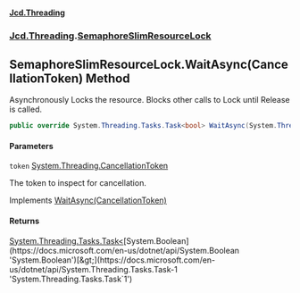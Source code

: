 #### [Jcd.Threading](index.md 'index')
### [Jcd.Threading](Jcd.Threading.md 'Jcd.Threading').[SemaphoreSlimResourceLock](SemaphoreSlimResourceLock.md 'Jcd.Threading.SemaphoreSlimResourceLock')

## SemaphoreSlimResourceLock.WaitAsync(CancellationToken) Method

Asynchronously Locks the resource. Blocks other calls to Lock until Release is called.

```csharp
public override System.Threading.Tasks.Task<bool> WaitAsync(System.Threading.CancellationToken token);
```
#### Parameters

<a name='Jcd.Threading.SemaphoreSlimResourceLock.WaitAsync(System.Threading.CancellationToken).token'></a>

`token` [System.Threading.CancellationToken](https://docs.microsoft.com/en-us/dotnet/api/System.Threading.CancellationToken 'System.Threading.CancellationToken')

The token to inspect for cancellation.

Implements [WaitAsync(CancellationToken)](IResourceLock.WaitAsync.nmWfqBUe9gzKavYfWfB1wQ.md 'Jcd.Threading.IResourceLock.WaitAsync(System.Threading.CancellationToken)')

#### Returns
[System.Threading.Tasks.Task&lt;](https://docs.microsoft.com/en-us/dotnet/api/System.Threading.Tasks.Task-1 'System.Threading.Tasks.Task`1')[System.Boolean](https://docs.microsoft.com/en-us/dotnet/api/System.Boolean 'System.Boolean')[&gt;](https://docs.microsoft.com/en-us/dotnet/api/System.Threading.Tasks.Task-1 'System.Threading.Tasks.Task`1')